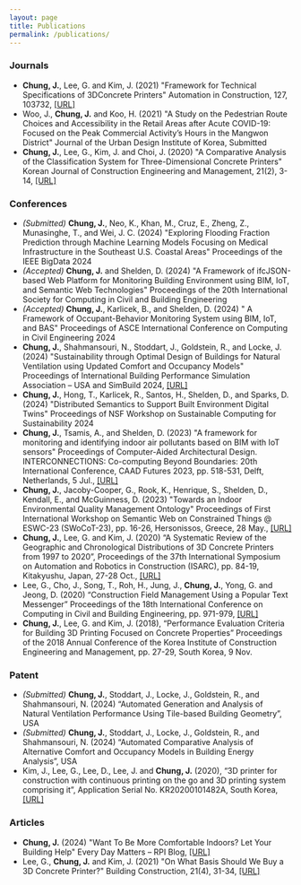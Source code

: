 ```yaml
---
layout: page
title: Publications
permalink: /publications/
---
```


### **Journals**
* **Chung, J.**, Lee, G. and Kim, J. (2021) "Framework for Technical Specifications of 3DConcrete Printers" Automation in Construction, 127, 103732, [[URL]](https://doi.org/10.1016/j.autcon.2021.103732)
* Woo, J., **Chung, J.** and Koo, H. (2021) "A Study on the Pedestrian Route Choices and Accessibility in the Retail Areas after Acute COVID-19: Focused on the Peak Commercial Activity’s Hours in the Mangwon District" Journal of the Urban Design Institute of Korea, Submitted
* **Chung, J.**, Lee, G., Kim, J. and Choi, J. (2020) "A Comparative Analysis of the Classification System for Three-Dimensional Concrete Printers" Korean Journal of Construction Engineering and Management, 21(2), 3-14, [[URL]](https://doi.org/10.6106/KJCEM.2020.21.2.003)


### **Conferences**
* *(Submitted)* **Chung, J.**, Neo, K., Khan, M., Cruz, E., Zheng, Z., Munasinghe, T., and Wei, J. C. (2024) "Exploring Flooding Fraction Prediction through Machine Learning Models Focusing on Medical Infrastructure in the Southeast U.S. Coastal Areas" Proceedings of the IEEE BigData 2024
* *(Accepted)* **Chung, J.** and Shelden, D. (2024) "A Framework of ifcJSON-based Web Platform for Monitoring Building Environment using BIM, IoT, and Semantic Web Technologies" Proceedings of the 20th International Society for Computing in Civil and Building Engineering
* *(Accepted)* **Chung, J.**, Karlicek, B., and Shelden, D. (2024) " A Framework of Occupant-Behavior Monitoring System using BIM, IoT, and BAS" Proceedings of ASCE International Conference on Computing in Civil Engineering 2024
* **Chung, J.**, Shahmansouri, N., Stoddart, J., Goldstein, R., and Locke, J. (2024) "Sustainability through Optimal Design of Buildings for Natural Ventilation using Updated Comfort and Occupancy Models" Proceedings of International Building Performance Simulation Association – USA and SimBuild 2024, [[URL]](https://publications.ibpsa.org/conference/paper/?id=simbuild2024_2172)
* **Chung, J.**, Hong, T., Karlicek, R., Santos, H., Shelden, D., and Sparks, D. (2024) "Distributed Semantics to Support Built Environment Digital Twins" Proceedings of NSF Workshop on Sustainable Computing for Sustainability 2024
* **Chung, J.**, Tsamis, A., and Shelden, D. (2023) "A framework for monitoring and identifying indoor air pollutants based on BIM with IoT sensors" Proceedings of Computer-Aided Architectural Design. INTERCONNECTIONS: Co-computing Beyond Boundaries: 20th International Conference, CAAD Futures 2023, pp. 518-531, Delft, Netherlands, 5 Jul., [[URL]](https://doi.org/10.1007/978-3-031-37189-9_34)
* **Chung, J.**, Jacoby-Cooper, G., Rook, K., Henrique, S., Shelden, D., Kendall, E., and McGuinness, D. (2023) "Towards an Indoor Environmental Quality Management Ontology" Proceedings of First International Workshop on Semantic Web on Constrained Things @ ESWC-23 (SWoCoT-23), pp. 16-26, Hersonissos, Greece, 28 May., [[URL]](https://hdl.handle.net/20.500.13015/6674)
* **Chung, J.**, Lee, G. and Kim, J. (2020) “A Systematic Review of the Geographic and Chronological Distributions of 3D Concrete Printers from 1997 to 2020”, Proceedings of the 37th International Symposium on Automation and Robotics in Construction (ISARC), pp. 84-19, Kitakyushu, Japan, 27-28 Oct., [[URL]](https://doi.org/10.22260/ISARC2020/0014)
* Lee, G., Cho, J., Song, T., Roh, H., Jung, J., **Chung, J.**, Yong, G. and Jeong, D. (2020) “Construction Field Management Using a Popular Text Messenger” Proceedings of the 18th International Conference on Computing in Civil and Building Engineering, pp. 971-979, [[URL]](https://doi.org/10.1007/978-3-030-51295-8_67)
* **Chung, J.**, Lee, G. and Kim, J. (2018), “Performance Evaluation Criteria for Building 3D Printing Focused on Concrete Properties” Proceedings of the 2018 Annual Conference of the Korea Institute of Construction Engineering and Management, pp. 27-29, South Korea, 9 Nov.


### **Patent**
* *(Submitted)* **Chung, J.**, Stoddart, J., Locke, J., Goldstein, R., and Shahmansouri, N. (2024) “Automated Generation and Analysis of Natural Ventilation Performance Using Tile-based Building Geometry”, USA
* *(Submitted)* **Chung, J.**, Stoddart, J., Locke, J., Goldstein, R., and Shahmansouri, N. (2024) “Automated Comparative Analysis of Alternative Comfort and Occupancy Models in Building Energy Analysis”, USA
* Kim, J., Lee, G., Lee, D., Lee, J. and **Chung, J.** (2020), “3D printer for construction with continuous printing on the go and 3D printing system comprising it”, Application Serial No. KR20200101482A, South Korea, [[URL]](https://patents.google.com/patent/KR20200101482A/ko)

### **Articles**
* **Chung, J.** (2024) "Want To Be More Comfortable Indoors? Let Your Building Help"  Every Day Matters – RPI Blog, [[URL]](https://everydaymatters.rpi.edu/want-to-be-more-comfortable-indoors-let-your-building-help)
* Lee, G., **Chung, J.** and Kim, J. (2021) "On What Basis Should We Buy a 3D Concrete Printer?" Building Construction, 21(4), 31-34, [[URL]](https://kiss.kstudy.com/thesis/thesis-view.asp?key=3922747)
